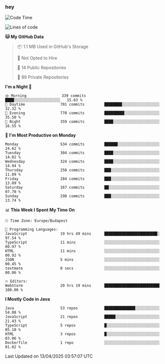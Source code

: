 ### hey

<!--START_SECTION:waka-->
![Code Time](http://img.shields.io/badge/Code%20Time-1%2C176%20hrs%2032%20mins-blue)

![Lines of code](https://img.shields.io/badge/From%20Hello%20World%20I%27ve%20Written-2.6%20million%20lines%20of%20code-blue)

**🐱 My GitHub Data** 

> 📦 1.1 MB Used in GitHub's Storage 
 > 
> 🚫 Not Opted to Hire
 > 
> 📜 14 Public Repositories 
 > 
> 🔑 89 Private Repositories 
 > 
**I'm a Night 🦉** 

```text
🌞 Morning                339 commits         ████░░░░░░░░░░░░░░░░░░░░░   15.63 % 
🌆 Daytime                701 commits         ████████░░░░░░░░░░░░░░░░░   32.32 % 
🌃 Evening                770 commits         █████████░░░░░░░░░░░░░░░░   35.50 % 
🌙 Night                  359 commits         ████░░░░░░░░░░░░░░░░░░░░░   16.55 % 
```
📅 **I'm Most Productive on Monday** 

```text
Monday                   534 commits         ██████░░░░░░░░░░░░░░░░░░░   24.62 % 
Tuesday                  304 commits         ████░░░░░░░░░░░░░░░░░░░░░   14.02 % 
Wednesday                324 commits         ████░░░░░░░░░░░░░░░░░░░░░   14.94 % 
Thursday                 258 commits         ███░░░░░░░░░░░░░░░░░░░░░░   11.89 % 
Friday                   284 commits         ███░░░░░░░░░░░░░░░░░░░░░░   13.09 % 
Saturday                 167 commits         ██░░░░░░░░░░░░░░░░░░░░░░░   07.70 % 
Sunday                   298 commits         ███░░░░░░░░░░░░░░░░░░░░░░   13.74 % 
```


📊 **This Week I Spent My Time On** 

```text
🕑︎ Time Zone: Europe/Budapest

💬 Programming Languages: 
JavaScript               19 hrs 49 mins      ████████████████████████░   97.54 % 
TypeScript               11 mins             ░░░░░░░░░░░░░░░░░░░░░░░░░   00.97 % 
HTML                     11 mins             ░░░░░░░░░░░░░░░░░░░░░░░░░   00.92 % 
JSON                     5 mins              ░░░░░░░░░░░░░░░░░░░░░░░░░   00.45 % 
textmate                 0 secs              ░░░░░░░░░░░░░░░░░░░░░░░░░   00.06 % 

🔥 Editors: 
WebStorm                 20 hrs 19 mins      █████████████████████████   100.00 % 
```

**I Mostly Code in Java** 

```text
Java                     53 repos            ██████████████░░░░░░░░░░░   54.08 % 
JavaScript               21 repos            █████░░░░░░░░░░░░░░░░░░░░   21.43 % 
TypeScript               5 repos             █░░░░░░░░░░░░░░░░░░░░░░░░   05.10 % 
HTML                     3 repos             █░░░░░░░░░░░░░░░░░░░░░░░░   03.06 % 
Dockerfile               1 repo              ░░░░░░░░░░░░░░░░░░░░░░░░░   01.02 % 
```




 Last Updated on 13/04/2025 03:57:07 UTC
<!--END_SECTION:waka-->
